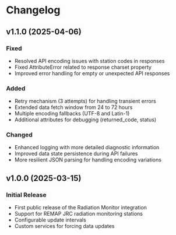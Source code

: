 # Changelog

## v1.1.0 (2025-04-06)

### Fixed
- Resolved API encoding issues with station codes in responses
- Fixed AttributeError related to response charset property
- Improved error handling for empty or unexpected API responses

### Added
- Retry mechanism (3 attempts) for handling transient errors
- Extended data fetch window from 24 to 72 hours
- Multiple encoding fallbacks (UTF-8 and Latin-1)
- Additional attributes for debugging (returned_code, status)

### Changed
- Enhanced logging with more detailed diagnostic information
- Improved data state persistence during API failures
- More resilient JSON parsing for handling encoding variations

## v1.0.0 (2025-03-15)

### Initial Release
- First public release of the Radiation Monitor integration
- Support for REMAP JRC radiation monitoring stations
- Configurable update intervals
- Custom services for forcing data updates
